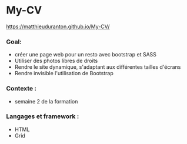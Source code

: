 # My-CV
https://matthieuduranton.github.io/My-CV/

### Goal:
* créer une page web pour un resto avec bootstrap et SASS
* Utiliser des photos libres de droits
* Rendre le site dynamique, s'adaptant aux différentes tailles d'écrans
* Rendre invisible l'utilisation de Bootstrap

### Contexte :
* semaine 2 de la formation

### Langages et framework :
* HTML
* Grid
